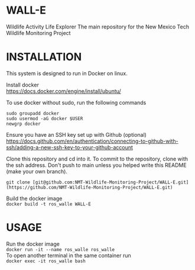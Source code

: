 # WALL-E
Wildlife Activity Life Explorer
The main repository for the New Mexico Tech Wildlife Monitoring Project

# INSTALLATION

This system is designed to run in Docker on linux.  

Install docker  
<https://docs.docker.com/engine/install/ubuntu/>  

To use docker without sudo, run the following commands  
```
sudo groupadd docker
sudo usermod -aG docker $USER
newgrp docker
```

Ensure you have an SSH key set up with Github (optional)
<https://docs.github.com/en/authentication/connecting-to-github-with-ssh/adding-a-new-ssh-key-to-your-github-account>  

Clone this repository and cd into it. To commit to the repository, clone with the ssh address. Don't push to main unless you helped write this README (make your own branch).
```
git clone [git@github.com:NMT-Wildlife-Monitoring-Project/WALL-E.git](https://github.com/NMT-Wildlife-Monitoring-Project/WALL-E.git)
```

Build the docker image  
`docker build -t ros_walle WALL-E`  

# USAGE

Run the docker image  
`docker run -it --name ros_walle ros_walle`  
To open another terminal in the same container run  
`docker exec -it ros_walle bash`  


